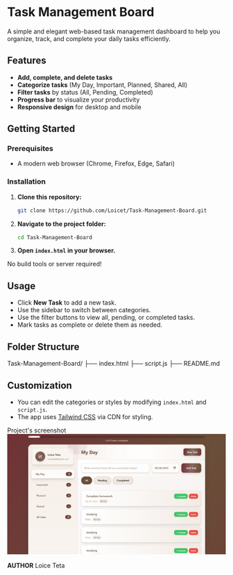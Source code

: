 # Task Management Board

A simple and elegant web-based task management dashboard to help you organize, track, and complete your daily tasks efficiently.

## Features

- **Add, complete, and delete tasks**
- **Categorize tasks** (My Day, Important, Planned, Shared, All)
- **Filter tasks** by status (All, Pending, Completed)
- **Progress bar** to visualize your productivity
- **Responsive design** for desktop and mobile

## Getting Started

### Prerequisites

- A modern web browser (Chrome, Firefox, Edge, Safari)

### Installation

1. **Clone this repository:**
   ```sh
   git clone https://github.com/Loicet/Task-Management-Board.git
   ```
2. **Navigate to the project folder:**
   ```sh
   cd Task-Management-Board
   ```
3. **Open `index.html` in your browser.**

No build tools or server required!

## Usage

- Click **New Task** to add a new task.
- Use the sidebar to switch between categories.
- Use the filter buttons to view all, pending, or completed tasks.
- Mark tasks as complete or delete them as needed.

## Folder Structure


Task-Management-Board/
├── index.html
├── script.js
├── README.md


## Customization

- You can edit the categories or styles by modifying `index.html` and `script.js`.
- The app uses [Tailwind CSS](https://tailwindcss.com/) via CDN for styling.

Project's screenshot ![Project's screenshot](image.png)

**AUTHOR**
Loice Teta

<!-- Project End -->